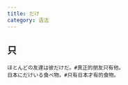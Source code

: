 ```yaml
---
title: だけ
category: 语法
---
```


## 只

```example
ほとんどの友達は彼だけだ。#真正的朋友只有他。
日本にだけいる食べ物。#只有日本才有的食物。
```
